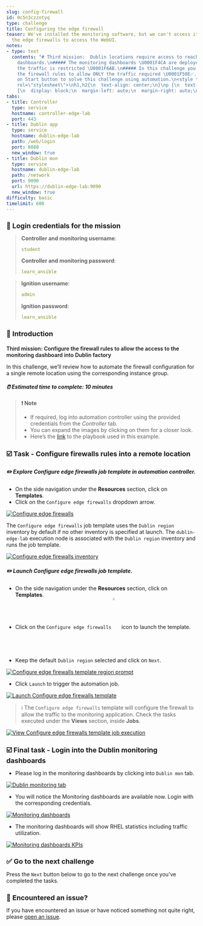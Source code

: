 ```yaml
---
slug: config-firewall
id: 0c5n3czzntyq
type: challenge
title: Configuring the edge firewall
teaser: We've installed the monitoring software, but we can't access it! We will configure
  the edge firewalls to access the WebUI.
notes:
- type: text
  contents: "# Third mission:  Dublin locations require access to reach the monitoring
    dashboards.\n##### The monitoring dashboards \U0001F4CA are deployed, however
    the traffic is restricted \U0001F6AB.\n##### In this challenge you will configure
    the firewall rules to allow ONLY the traffic required \U0001F50E✅.\n##### Click
    on Start button to solve this challenge using automation.\n<style type=\"text/css\"
    rel=\"stylesheet\">\nh1,h2{\n  text-align: center;\n}\np {\n  text-align: center;\n}\nimg
    {\n  display: block;\n  margin-left: auto;\n  margin-right: auto;\n  height: 60%;\n\n}\n</style>"
tabs:
- title: Controller
  type: service
  hostname: controller-edge-lab
  port: 443
- title: Dublin app
  type: service
  hostname: dublin-edge-lab
  path: /web/login
  port: 8088
  new_window: true
- title: Dublin mon
  type: service
  hostname: dublin-edge-lab
  path: /network
  port: 9090
  url: https://dublin-edge-lab:9090
  new_window: true
difficulty: basic
timelimit: 600
---
```


🔐 Login credentials for the mission
===

>**Controller and monitoring username**:
> ```yaml
>student
>```
>**Controller and monitoring password**:
>```yaml
>learn_ansible
>```

>**Ignition username**:
> ```yaml
>admin
>```
>**Ignition password**:
>```yaml
>learn_ansible
>```
👋 Introduction
===

### Third mission: Configure the firewall rules to allow the access to the monitoring dashboard into Dublin factory
In this challenge, we’ll review how to automate the firewall configuration for a single remote location using the corresponding instance group.

##### ⏰ Estimated time to complete: *10 minutes*

>**❗️ Note**
>
>* If required, log into automation controller using the provided credentials from the _Controller_ tab.
>* You can expand the images by clicking on them for a closer look.
>* Here’s the [link](https://github.com/craig-br/instruqt-track-content/blob/65e9c23585f22e0c725108c1277a4c524bf58513/getting-started-edge-lab/playbooks/configure_firewall.yml) to the playbook used in this example.

☑️ Task - Configure firewalls rules into a remote location
===

##### ✏️ Explore *Configure edge firewalls* job template in **automation controller**.

* On the side navigation under the **Resources** section, click on **Templates**.
* Click on the `Configure edge firewalls` dropdown arrow.

<a href="#config_fw_template">
  <img alt="Configure edge firewalls" src="../assets/img/config_fw_template.png" />
</a>

<a href="#" class="lightbox" id="config_fw_template">
  <img alt="Configure edge firewalls" src="../assets/img/config_fw_template.png" />
</a>

The `Configure edge firewalls` job template uses the  `Dublin region` inventory by default if no other inventory is specified at launch. The `dublin-edge-lab` execution node is associated with the `Dublin region` inventory and runs the job template.

<a href="#config_fw_template_dublin">
  <img alt="Configure edge firewalls inventory" src="../assets/img/config_fw_template_dublin.png" />
</a>

<a href="#" class="lightbox" id="config_fw_template_dublin">
  <img alt="Configure edge firewalls inventory" src="../assets/img/config_fw_template_dublin.png" />
</a>

##### ✏️ Launch *Configure edge firewalls* job template.

* On the side navigation under the **Resources** section, click on **Templates**.
* Click on the `Configure edge firewalls` <img src="https://github.com/IPvSean/pictures_for_github/blob/master/launch_job.png?raw=true" style="width:4%; display:inline-block; vertical-align: middle;" /> icon to launch the template.
* Keep the default `Dublin region` selected and click on `Next`.
<a href="#Configure edge firewalls template region prompt">
  <img alt="Configure edge firewalls template region prompt" src="../assets/img/config_fw_template_prompt.png" />
</a>

<a href="#" class="lightbox" id="Configure edge firewalls template region prompt">
  <img alt="Configure edge firewalls template region prompt" src="../assets/img/config_fw_template_prompt.png" />
</a>

* Click `Launch` to trigger the automation job.

<a href="#Launch Configure edge firewalls template">
  <img alt="Launch Configure edge firewalls template" src="../assets/img/config_fw_template_launch.png" />
</a>

<a href="#" class="lightbox" id="Launch Configure edge firewalls template">
  <img alt="Launch Configure edge firewalls template" src="../assets/img/config_fw_template_launch.png" />
</a>

>ℹ️ The `Configure edge firewalls` template will configure the firewall to allow the traffic to the monitoring application. Check the tasks executed under the **Views** section, inside **Jobs**.

<a href="#View Configure edge firewalls template job execution">
  <img alt="View Configure edge firewalls template job execution" src="../assets/img/config_fw_template_job.png" />
</a>

<a href="#" class="lightbox" id="View Configure edge firewalls template job execution">
  <img alt="View Configure edge firewalls template job execution" src="../assets/img/config_fw_template_job.png" />
</a>


☑️ Final task - Login into the Dublin monitoring dashboards
===
* Please log in the monitoring dashboards by clicking into `Dublin mon` tab.

<a href="#Dublin monitoring tab">
  <img alt="Dublin monitoring tab" src="../assets/img/dublin-mon-tab.png" />
</a>

<a href="#" class="lightbox" id="Dublin monitoring tab">
  <img alt="Dublin monitoring tab" src="../assets/img/dublin-mon-tab.png" />
</a>

* You will notice the Monitoring dashboards are available now. Login with the corresponding credentials.

<a href="#Monitoring dashboards">
  <img alt="Monitoring dashboards" src="../assets/img/mondash-user.png" />
</a>

<a href="#" class="lightbox" id="Monitoring dashboards">
  <img alt="Monitoring dashboards" src="../assets/img/mondash-user.png" />
</a>

* The monitoring dashboards will show RHEL statistics including traffic utilization.

<a href="#Monitoring dashboards KPIs">
  <img alt="Monitoring dashboards KPIs" src="../assets/img/mondash-traffic.png" />
</a>

<a href="#" class="lightbox" id="Monitoring dashboards KPIs">
  <img alt="Monitoring dashboards KPIs" src="../assets/img/mondash-traffic.png" />
</a>

✅ Go to the next challenge
===
Press the `Next` button below to go to the next challenge once you’ve completed the tasks.

🐛 Encountered an issue?
====
If you have encountered an issue or have noticed something not quite right, please [open an issue](https://github.com/ansible/instruqt/issues/new?labels=getting-started-edge-lab&title=Getting+started+with+Ansible+Automation+Platform+and+edge+issue:+incident-creation&assignees=dafmendo).

<style type="text/css" rel="stylesheet">
  .lightbox {
    display: none;
    position: fixed;
    justify-content: center;
    align-items: center;
    z-index: 999;
    top: 0;
    left: 0;
    right: 0;
    bottom: 0;
    padding: 1rem;
    background: rgba(0, 0, 0, 0.8);
    margin-left: auto;
    margin-right: auto;
    margin-top: auto;
    margin-bottom: auto;
  }
  .lightbox:target {
    display: flex;
  }
  .lightbox img {
    max-width: 60%;
    max-height: 60%;
  }
  img {
    display: block;
    margin-left: auto;
    margin-right: auto;
  }
  h1 {
    font-size: 18px;
  }
    h2 {
    font-size: 16px;
    font-weight: 600
  }
    h3 {
    font-size: 14px;
    font-weight: 600
  }
  p span {
    font-size: 14px;
  }
  ul li span {
    font-size: 14px
  }
</style>